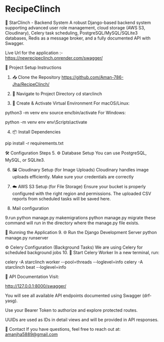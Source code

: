 # RecipeClinch

🌟 StarClinch - Backend System
A robust Django-based backend system supporting advanced user role management, cloud storage (AWS S3, Cloudinary), Celery task scheduling, PostgreSQL/MySQL/SQLite3 databases, Redis as a message broker, and a fully documented API with Swagger.

Live Url for the application :- https://newrecipeclinch.onrender.com/swagger/


🚀 Project Setup Instructions
1. 📥 Clone the Repository
https://github.com/Aman-786-Jha/RecipeClinch/


2. 📁 Navigate to Project Directory
cd starclinch

3. 🐍 Create & Activate Virtual Environment
For macOS/Linux:

python3 -m venv env
source env/bin/activate
For Windows:

python -m venv env
env\Scripts\activate

4. 📦 Install Dependencies

pip install -r requirements.txt


🛠️ Configuration Steps
5. ⚙️ Database Setup
You can use PostgreSQL, MySQL, or SQLite3.

6. 🖼️ Cloudinary Setup (for Image Uploads)
Cloudinary handles image uploads efficiently. Make sure your credentials are correctly

7. ☁️ AWS S3 Setup (for File Storage)
Ensure your bucket is properly configured with the right region and permissions. The uploaded CSV reports from scheduled tasks will be saved here.

8. Mail configuration

9.run python manage.py makemigrations
python manage.py migrate
these command will run in the directory where the manage.py file exists.


🧠 Running the Application
9. 🌐 Run the Django Development Server
python manage.py runserver


⚙️ Celery Configuration (Background Tasks)
We are using Celery for scheduled background jobs 
10. 🧵 Start Celery Worker
In a new terminal, run:

celery -A starclinch worker --pool=threads --loglevel=info
celery -A starclinch beat --loglevel=info



📄 API Documentation
Visit:

http://127.0.0.1:8000/swagger/

You will see all available API endpoints documented using Swagger (drf-yasg).

Use your Bearer Token to authorize and explore protected routes.

UUIDs are used as IDs in detail views and will be provided in API responses.

📧 Contact
If you have questions, feel free to reach out at: amanjha5889@gmail.com



